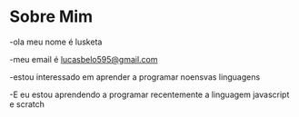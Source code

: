 # Sobre Mim
-ola meu nome é lusketa

-meu email é lucasbelo595@gmail.com

-estou interessado em aprender a programar noensvas linguagens 

-E eu estou aprendendo a programar recentemente a linguagem javascript e scratch


